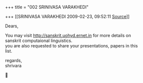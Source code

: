 +++
title = "002 SRINIVASA VARAKHEDI"

+++
[[SRINIVASA VARAKHEDI	2009-02-23, 09:52:11 [Source](https://groups.google.com/g/bvparishat/c/yofQQ04gmao)]]



Dears,  
  
You may visit <http://sanskrit.uohyd.ernet.in> for more details on  
sanskrit computaional linguistics.  
you are also requested to share your presentations, papers in this  
list.  
  
regards,  
shrivara  



